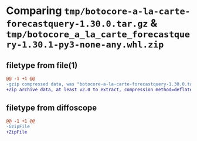 # Comparing `tmp/botocore-a-la-carte-forecastquery-1.30.0.tar.gz` & `tmp/botocore_a_la_carte_forecastquery-1.30.1-py3-none-any.whl.zip`

## filetype from file(1)

```diff
@@ -1 +1 @@
-gzip compressed data, was "botocore-a-la-carte-forecastquery-1.30.0.tar", last modified: Tue Jul  4 01:44:38 2023, max compression
+Zip archive data, at least v2.0 to extract, compression method=deflate
```

## filetype from diffoscope

```diff
@@ -1 +1 @@
-GzipFile
+ZipFile
```

